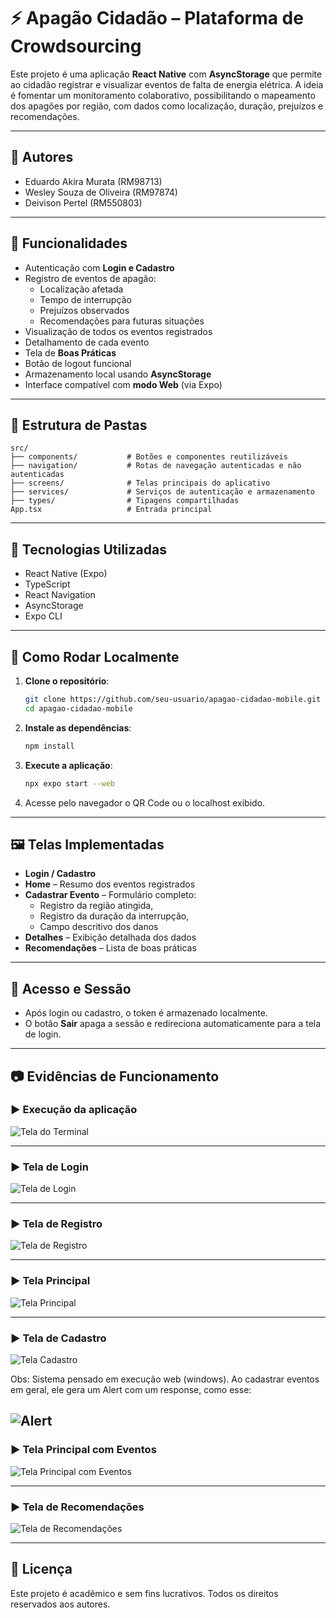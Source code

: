 # ⚡ Apagão Cidadão – Plataforma de Crowdsourcing

Este projeto é uma aplicação **React Native** com **AsyncStorage** que permite ao cidadão registrar e visualizar eventos de falta de energia elétrica. A ideia é fomentar um monitoramento colaborativo, possibilitando o mapeamento dos apagões por região, com dados como localização, duração, prejuízos e recomendações.

---

## 🤝 Autores

- Eduardo Akira Murata (RM98713)
- Wesley Souza de Oliveira (RM97874)
- Deivison Pertel (RM550803)

---

## 📱 Funcionalidades

- Autenticação com **Login e Cadastro**
- Registro de eventos de apagão:
  - Localização afetada
  - Tempo de interrupção
  - Prejuízos observados
  - Recomendações para futuras situações
- Visualização de todos os eventos registrados
- Detalhamento de cada evento
- Tela de **Boas Práticas**
- Botão de logout funcional
- Armazenamento local usando **AsyncStorage**
- Interface compatível com **modo Web** (via Expo)

---

## 📂 Estrutura de Pastas

```
src/
├── components/           # Botões e componentes reutilizáveis
├── navigation/           # Rotas de navegação autenticadas e não autenticadas
├── screens/              # Telas principais do aplicativo
├── services/             # Serviços de autenticação e armazenamento
├── types/                # Tipagens compartilhadas
App.tsx                   # Entrada principal
```

---

## 🧪 Tecnologias Utilizadas

- React Native (Expo)
- TypeScript
- React Navigation
- AsyncStorage
- Expo CLI

---

## 🚀 Como Rodar Localmente

1. **Clone o repositório**:
   ```bash
   git clone https://github.com/seu-usuario/apagao-cidadao-mobile.git
   cd apagao-cidadao-mobile
   ```

2. **Instale as dependências**:
   ```bash
   npm install
   ```

3. **Execute a aplicação**:
   ```bash
   npx expo start --web
   ```

4. Acesse pelo navegador o QR Code ou o localhost exibido.

---

## 🖼️ Telas Implementadas

- **Login / Cadastro**
- **Home** – Resumo dos eventos registrados
- **Cadastrar Evento** – Formulário completo: 
    - Registro da região atingida, 
    - Registro da duração da interrupção,
    - Campo descritivo dos danos
- **Detalhes** – Exibição detalhada dos dados
- **Recomendações** – Lista de boas práticas

---

## 🔐 Acesso e Sessão

- Após login ou cadastro, o token é armazenado localmente.
- O botão **Sair** apaga a sessão e redireciona automaticamente para a tela de login.

---

## 📷 Evidências de Funcionamento


### ▶️ Execução da aplicação

![Tela do Terminal](./assets/terminal.png)

---

### ▶️ Tela de Login

![Tela de Login](./assets/login.png)

---

### ▶️ Tela de Registro

![Tela de Registro](./assets/registro.png)

---

### ▶️ Tela Principal

![Tela Principal](./assets/home.png)

---

### ▶️ Tela de Cadastro

![Tela Cadastro](./assets/cadastro.png)

Obs: Sistema pensado em execução web (windows). Ao cadastrar eventos em geral, ele gera um Alert com um response, como esse:

![Alert](./assets/alert.png)
---

### ▶️ Tela Principal com Eventos

![Tela Principal com Eventos](./assets/home-populada.png)

---

### ▶️ Tela de Recomendações

![Tela de Recomendações](./assets/recomendacao.png)

---

## 📝 Licença

Este projeto é acadêmico e sem fins lucrativos. Todos os direitos reservados aos autores.